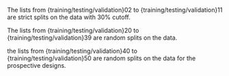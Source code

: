 The lists from {training/testing/validation}02 to {training/testing/validation}11 are strict splits on the data with 30% cutoff. 

The lists from {training/testing/validation}20 to {training/testing/validation}39 are random splits on the data.

the lists from {training/testing/validation}40 to {training/testing/validation}50 are random splits on the data for the prospective designs.
